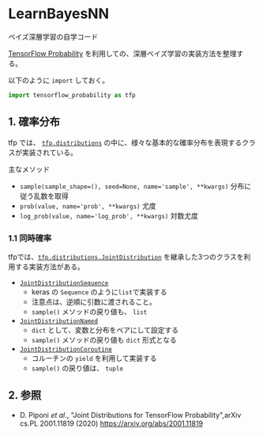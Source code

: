 # LearnBayesNN
ベイズ深層学習の自学コード

[TensorFlow Probability](https://www.tensorflow.org/probability) を利用しての、深層ベイズ学習の実装方法を整理する。

以下のように `import` しておく。
```python
import tensorflow_probability as tfp
```

## 1. 確率分布
tfp では、 [`tfp.distributions`](https://www.tensorflow.org/probability/api_docs/python/tfp/distributions) の中に、様々な基本的な確率分布を表現するクラスが実装されている。

主なメソッド
- `sample(sample_shape=(), seed=None, name='sample', **kwargs)` 分布に従う乱数を取得
- `prob(value, name='prob', **kwargs)` 尤度
- `log_prob(value, name='log_prob', **kwargs)` 対数尤度

### 1.1 同時確率
tfpでは、[`tfp.distributions.JointDistribution`](https://www.tensorflow.org/probability/api_docs/python/tfp/distributions/JointDistribution) を継承した3つのクラスを利用する実装方法がある。

* [`JointDistributionSequence`](https://www.tensorflow.org/probability/api_docs/python/tfp/distributions/JointDistributionSequential)
  * keras の `Sequence` のように`list`で実装する
  * 注意点は、逆順に引数に渡されること。
  * `sample()` メソッドの戻り値も、 `list`
* [`JointDistributionNamed`](https://www.tensorflow.org/probability/api_docs/python/tfp/distributions/JointDistributionNamed)
  * `dict` として、変数と分布をペアにして設定する
  * `sample()` メソッドの戻り値も `dict` 形式となる
* [`JointDistributionCoroutine`](https://www.tensorflow.org/probability/api_docs/python/tfp/distributions/JointDistributionCoroutine)
  * コルーチンの `yield` を利用して実装する
  * `sample()` の戻り値は、 `tuple`


## 2. 参照
* D. Piponi _et al_., "Joint Distributions for TensorFlow Probability",arXiv cs.PL 2001.11819 (2020) https://arxiv.org/abs/2001.11819
